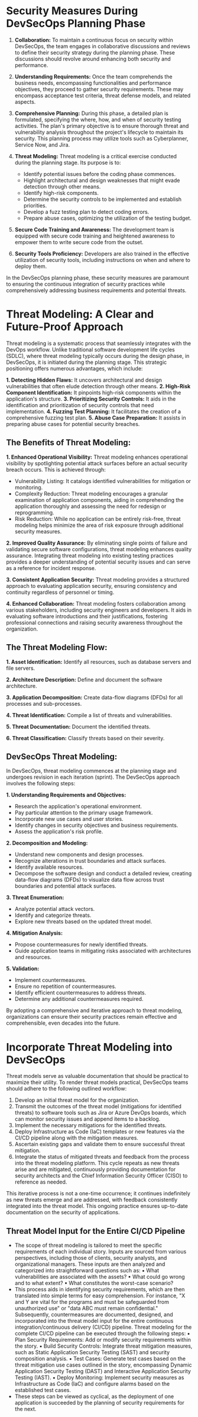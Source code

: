 # Security Measures During DevSecOps Planning Phase

1. **Collaboration:** To maintain a continuous focus on security within DevSecOps, the team engages in collaborative discussions and reviews to define their security strategy during the planning phase. These discussions should revolve around enhancing both security and performance.

2. **Understanding Requirements:** Once the team comprehends the business needs, encompassing functionalities and performance objectives, they proceed to gather security requirements. These may encompass acceptance test criteria, threat defense models, and related aspects.

3. **Comprehensive Planning:** During this phase, a detailed plan is formulated, specifying the where, how, and when of security testing activities. The plan's primary objective is to ensure thorough threat and vulnerability analysis throughout the project's lifecycle to maintain its security. This planning process may utilize tools such as Cyberplanner, Service Now, and Jira.

4. **Threat Modeling:** Threat modeling is a critical exercise conducted during the planning stage. Its purpose is to:
   - Identify potential issues before the coding phase commences.
   - Highlight architectural and design weaknesses that might evade detection through other means.
   - Identify high-risk components.
   - Determine the security controls to be implemented and establish priorities.
   - Develop a fuzz testing plan to detect coding errors.
   - Prepare abuse cases, optimizing the utilization of the testing budget.

5. **Secure Code Training and Awareness:** The development team is equipped with secure code training and heightened awareness to empower them to write secure code from the outset.

6. **Security Tools Proficiency:** Developers are also trained in the effective utilization of security tools, including instructions on when and where to deploy them.

In the DevSecOps planning phase, these security measures are paramount to ensuring the continuous integration of security practices while comprehensively addressing business requirements and potential threats.

# Threat Modeling: A Clear and Future-Proof Approach

Threat modeling is a systematic process that seamlessly integrates with the DevOps workflow. Unlike traditional software development life cycles (SDLC), where threat modeling typically occurs during the design phase, in DevSecOps, it is initiated during the planning stage. This strategic positioning offers numerous advantages, which include:

**1. Detecting Hidden Flaws:** It uncovers architectural and design vulnerabilities that often elude detection through other means.
**2. High-Risk Component Identification:** It pinpoints high-risk components within the application's structure.
**3. Prioritizing Security Controls:** It aids in the identification and prioritization of security controls that need implementation.
**4. Fuzzing Test Planning:** It facilitates the creation of a comprehensive fuzzing test plan.
**5. Abuse Case Preparation:** It assists in preparing abuse cases for potential security breaches.

## The Benefits of Threat Modeling:

**1. Enhanced Operational Visibility:** Threat modeling enhances operational visibility by spotlighting potential attack surfaces before an actual security breach occurs. This is achieved through:

   - Vulnerability Listing: It catalogs identified vulnerabilities for mitigation or monitoring.
   - Complexity Reduction: Threat modeling encourages a granular examination of application components, aiding in comprehending the application thoroughly and assessing the need for redesign or reprogramming.
   - Risk Reduction: While no application can be entirely risk-free, threat modeling helps minimize the area of risk exposure through additional security measures.

**2. Improved Quality Assurance:** By eliminating single points of failure and validating secure software configurations, threat modeling enhances quality assurance. Integrating threat modeling into existing testing practices provides a deeper understanding of potential security issues and can serve as a reference for incident response.

**3. Consistent Application Security:** Threat modeling provides a structured approach to evaluating application security, ensuring consistency and continuity regardless of personnel or timing.

**4. Enhanced Collaboration:** Threat modeling fosters collaboration among various stakeholders, including security engineers and developers. It aids in evaluating software introductions and their justifications, fostering professional connections and raising security awareness throughout the organization.

## The Threat Modeling Flow:

**1. Asset Identification:** Identify all resources, such as database servers and file servers.

**2. Architecture Description:** Define and document the software architecture.

**3. Application Decomposition:** Create data-flow diagrams (DFDs) for all processes and sub-processes.

**4. Threat Identification:** Compile a list of threats and vulnerabilities.

**5. Threat Documentation:** Document the identified threats.

**6. Threat Classification:** Classify threats based on their severity.

## DevSecOps Threat Modeling:

In DevSecOps, threat modeling commences at the planning stage and undergoes revision in each iteration (sprint). The DevSecOps approach involves the following steps:

**1. Understanding Requirements and Objectives:**
   - Research the application's operational environment.
   - Pay particular attention to the primary usage framework.
   - Incorporate new use cases and user stories.
   - Identify changes in security objectives and business requirements.
   - Assess the application's risk profile.

**2. Decomposition and Modeling:**
   - Understand new components and design processes.
   - Recognize alterations in trust boundaries and attack surfaces.
   - Identify available resources.
   - Decompose the software design and conduct a detailed review, creating data-flow diagrams (DFDs) to visualize data flow across trust boundaries and potential attack surfaces.

**3. Threat Enumeration:**
   - Analyze potential attack vectors.
   - Identify and categorize threats.
   - Explore new threats based on the updated threat model.

**4. Mitigation Analysis:**
   - Propose countermeasures for newly identified threats.
   - Guide application teams in mitigating risks associated with architectures and resources.

**5. Validation:**
   - Implement countermeasures.
   - Ensure no repetition of countermeasures.
   - Identify efficient countermeasures to address threats.
   - Determine any additional countermeasures required.

By adopting a comprehensive and iterative approach to threat modeling, organizations can ensure their security practices remain effective and comprehensible, even decades into the future.

# Incorporate Threat Modeling into DevSecOps

Threat models serve as valuable documentation that should be practical to maximize their utility. To render threat models practical, DevSecOps teams should adhere to the following outlined workflow:
1. Develop an initial threat model for the organization.
2. Transmit the outcomes of the threat model (mitigations for identified threats) to software tools such as Jira or Azure DevOps boards, which can monitor security issues and append items to a backlog.
3. Implement the necessary mitigations for the identified threats.
4. Deploy Infrastructure as Code (IaC) templates or new features via the CI/CD pipeline along with the mitigation measures.
5. Ascertain existing gaps and validate them to ensure successful threat mitigation.
6. Integrate the status of mitigated threats and feedback from the process into the threat modeling platform. This cycle repeats as new threats arise and are mitigated, continuously providing documentation for security architects and the Chief Information Security Officer (CISO) to reference as needed.

This iterative process is not a one-time occurrence; it continues indefinitely as new threats emerge and are addressed, with feedback consistently integrated into the threat model. This ongoing practice ensures up-to-date documentation on the security of applications.

## Threat Model Input for the Entire CI/CD Pipeline

- The scope of threat modeling is tailored to meet the specific requirements of each individual story. Inputs are sourced from various perspectives, including those of clients, security analysts, and organizational managers. These inputs are then analyzed and categorized into straightforward questions such as:
▪ What vulnerabilities are associated with the assets?
▪ What could go wrong and to what extent?
▪ What constitutes the worst-case scenario?
- This process aids in identifying security requirements, which are then translated into simple terms for easy comprehension. For instance, "X and Y are vital for the programs and must be safeguarded from unauthorized use" or "data ABC must remain confidential." Subsequently, countermeasures are documented, designed, and incorporated into the threat model input for the entire continuous integration/continuous delivery (CI/CD) pipeline. Threat modeling for the complete CI/CD pipeline can be executed through the following steps:
▪ Plan Security Requirements: Add or modify security requirements within the story.
▪ Build Security Controls: Integrate threat mitigation measures, such as Static Application Security Testing (SAST) and security composition analysis.
▪ Test Cases: Generate test cases based on the threat mitigation use cases outlined in the story, encompassing Dynamic Application Security Testing (DAST) and Interactive Application Security Testing (IAST).
▪ Deploy Monitoring: Implement security measures as Infrastructure as Code (IaC) and configure alarms based on the established test cases.
- These steps can be viewed as cyclical, as the deployment of one application is succeeded by the planning of security requirements for the next.
